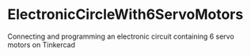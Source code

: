 # ElectronicCircleWith6ServoMotors
Connecting and programming an electronic circuit containing 6 servo motors on Tinkercad
